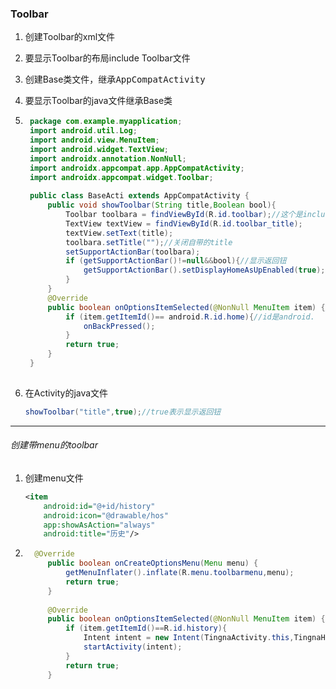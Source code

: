 ### Toolbar

1. 创建Toolbar的xml文件

2. 要显示Toolbar的布局include Toolbar文件

3. 创建Base类文件，继承<kbd>AppCompatActivity</kbd>

4. 要显示Toolbar的java文件继承Base类

5. ~~~ java
	package com.example.myapplication;
	import android.util.Log;
	import android.view.MenuItem;
	import android.widget.TextView;
	import androidx.annotation.NonNull;
	import androidx.appcompat.app.AppCompatActivity;
	import androidx.appcompat.widget.Toolbar;
	
	public class BaseActi extends AppCompatActivity {
	    public void showToolbar(String title,Boolean bool){
	        Toolbar toolbara = findViewById(R.id.toolbar);//这个是include的id
	        TextView textView = findViewById(R.id.toolbar_title);
	        textView.setText(title);
	        toolbara.setTitle("");//关闭自带的title
	        setSupportActionBar(toolbara);
	        if (getSupportActionBar()!=null&&bool){//显示返回钮
	            getSupportActionBar().setDisplayHomeAsUpEnabled(true);
	        }
	    }
	    @Override
	    public boolean onOptionsItemSelected(@NonNull MenuItem item) {//返回钮的点击事件
	        if (item.getItemId()== android.R.id.home){//id是android.
	            onBackPressed();
	        }
	        return true;
	    }
	}
	
	~~~

6. 在Activity的java文件

	~~~ java
	showToolbar("title",true);//true表示显示返回钮
	~~~




----

###### 创建带menu的toolbar

1. 创建menu文件

	```xml
	<item
	    android:id="@+id/history"
	    android:icon="@drawable/hos"
	    app:showAsAction="always"
	    android:title="历史"/>
	```
	
2. ~~~ java
	 @Override
	    public boolean onCreateOptionsMenu(Menu menu) {
	        getMenuInflater().inflate(R.menu.toolbarmenu,menu);
	        return true;
	    }
	
	    @Override
	    public boolean onOptionsItemSelected(@NonNull MenuItem item) {
	        if (item.getItemId()==R.id.history){
	            Intent intent = new Intent(TingnaActivity.this,TingnaHisActivity.class);
	            startActivity(intent);
	        }
	        return true;
	    }
	~~~



